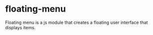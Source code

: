 # floating-menu
Floating menu is a js module that creates a floating user interface that displays items.
